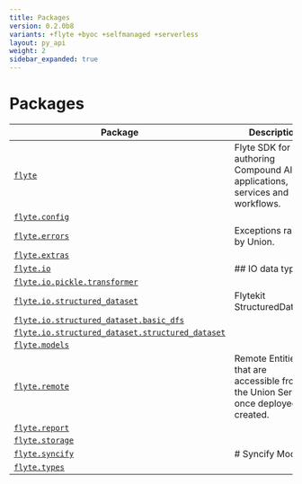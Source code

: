 ```yaml
---
title: Packages
version: 0.2.0b8
variants: +flyte +byoc +selfmanaged +serverless
layout: py_api
weight: 2
sidebar_expanded: true
---
```


# Packages

| Package | Description |
|-|-|
| [`flyte`](flyte) | Flyte SDK for authoring Compound AI applications, services and workflows. |
| [`flyte.config`](flyte.config) |  |
| [`flyte.errors`](flyte.errors) | Exceptions raised by Union. |
| [`flyte.extras`](flyte.extras) |  |
| [`flyte.io`](flyte.io) | ## IO data types. |
| [`flyte.io.pickle.transformer`](flyte.io.pickle.transformer) |  |
| [`flyte.io.structured_dataset`](flyte.io.structured_dataset) | Flytekit StructuredDataset. |
| [`flyte.io.structured_dataset.basic_dfs`](flyte.io.structured_dataset.basic_dfs) |  |
| [`flyte.io.structured_dataset.structured_dataset`](flyte.io.structured_dataset.structured_dataset) |  |
| [`flyte.models`](flyte.models) |  |
| [`flyte.remote`](flyte.remote) | Remote Entities that are accessible from the Union Server once deployed or created. |
| [`flyte.report`](flyte.report) |  |
| [`flyte.storage`](flyte.storage) |  |
| [`flyte.syncify`](flyte.syncify) | # Syncify Module. |
| [`flyte.types`](flyte.types) |  |
